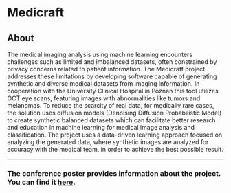 # Medicraft


## About 

The medical imaging analysis using machine learning encounters challenges such as limited and imbalanced datasets, often constrained by privacy concerns related to patient information. The Medicraft project addresses these limitations by developing software capable of generating synthetic and diverse medical datasets from imaging information. In cooperation with the University Clinical Hospital in Poznan this tool utilizes OCT eye scans, featuring images with abnormalities like tumors and melanomas. To reduce the scarcity of real data, for medically rare cases, the solution uses diffusion models (Denoising Diffusion Probabilistic Model) to create synthetic balanced datasets which can facilitate better research and education in machine learning for medical image analysis and classification. The project uses a data-driven learning approach focused on analyzing the generated data, where synthetic images are analyzed for accuracy with the medical team, in order to achieve the best possible result.


---
 ### The conference poster provides information about the project. You can find it [here](poster_medicraft_patyk.pdf).
